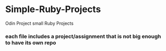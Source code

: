 # Simple-Ruby-Projects
Odin Project small Ruby Projects

### each file includes a project/assignment that is not big enough to have its own repo


